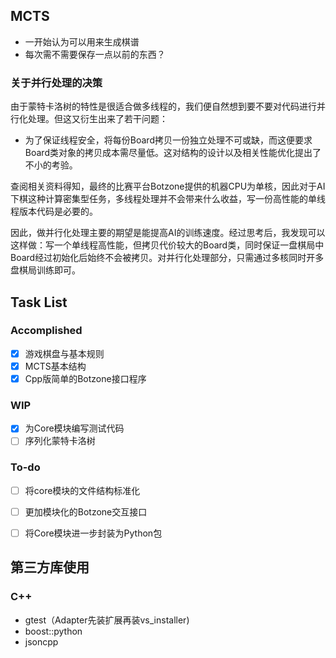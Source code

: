## MCTS

* 一开始认为可以用来生成棋谱
* 每次需不需要保存一点以前的东西？

### 关于并行处理的决策

由于蒙特卡洛树的特性是很适合做多线程的，我们便自然想到要不要对代码进行并行化处理。但这又衍生出来了若干问题：

* 为了保证线程安全，将每份Board拷贝一份独立处理不可或缺，而这便要求Board类对象的拷贝成本需尽量低。这对结构的设计以及相关性能优化提出了不小的考验。

查阅相关资料得知，最终的比赛平台Botzone提供的机器CPU为单核，因此对于AI下棋这种计算密集型任务，多线程处理并不会带来什么收益，写一份高性能的单线程版本代码是必要的。

因此，做并行化处理主要的期望是能提高AI的训练速度。经过思考后，我发现可以这样做：写一个单线程高性能，但拷贝代价较大的Board类，同时保证一盘棋局中Board经过初始化后始终不会被拷贝。对并行化处理部分，只需通过多核同时开多盘棋局训练即可。



## Task List

### Accomplished

- [x] 游戏棋盘与基本规则
- [x] MCTS基本结构
- [x] Cpp版简单的Botzone接口程序

### WIP

- [x] 为Core模块编写测试代码
- [ ] 序列化蒙特卡洛树

### To-do

- [ ] 将core模块的文件结构标准化
- [ ] 更加模块化的Botzone交互接口
- [ ] 将Core模块进一步封装为Python包



## 第三方库使用

### C++

* gtest（Adapter先装扩展再装vs_installer)
* boost::python
* jsoncpp